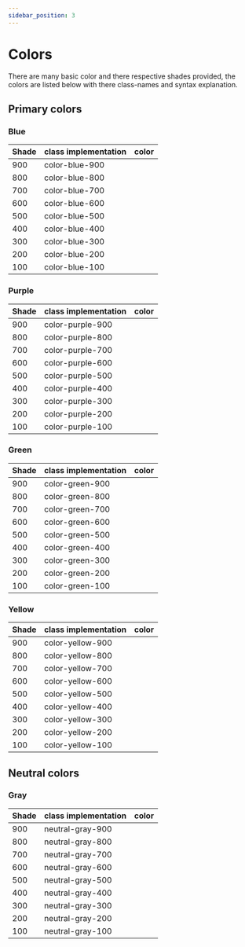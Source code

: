 ```yaml
---
sidebar_position: 3
---
```


# Colors

There are many basic color and there respective shades provided, the colors are listed below with there class-names and syntax explanation.

## Primary colors

### Blue

| Shade | class implementation | color |
|-------|----------------------|-------|
| 900   | color-blue-900       | <div className="color-shade-box bg-color-blue-900"></div> |
| 800   | color-blue-800       | <div className="color-shade-box bg-color-blue-800"></div> |
| 700   | color-blue-700       | <div className="color-shade-box bg-color-blue-700"></div> |
| 600   | color-blue-600       | <div className="color-shade-box bg-color-blue-600"></div> |
| 500   | color-blue-500       | <div className="color-shade-box bg-color-blue-500"></div> |
| 400   | color-blue-400       | <div className="color-shade-box bg-color-blue-400"></div> |
| 300   | color-blue-300       | <div className="color-shade-box bg-color-blue-300"></div> |
| 200   | color-blue-200       | <div className="color-shade-box bg-color-blue-200"></div> |
| 100   | color-blue-100       | <div className="color-shade-box bg-color-blue-100"></div> |

### Purple

| Shade | class implementation | color |
|-------|----------------------|-------|
| 900   | color-purple-900       | <div className="color-shade-box bg-color-purple-900"></div> |
| 800   | color-purple-800       | <div className="color-shade-box bg-color-purple-800"></div> |
| 700   | color-purple-700       | <div className="color-shade-box bg-color-purple-700"></div> |
| 600   | color-purple-600       | <div className="color-shade-box bg-color-purple-600"></div> |
| 500   | color-purple-500       | <div className="color-shade-box bg-color-purple-500"></div> |
| 400   | color-purple-400       | <div className="color-shade-box bg-color-purple-400"></div> |
| 300   | color-purple-300       | <div className="color-shade-box bg-color-purple-300"></div> |
| 200   | color-purple-200       | <div className="color-shade-box bg-color-purple-200"></div> |
| 100   | color-purple-100       | <div className="color-shade-box bg-color-purple-100"></div> |

### Green

| Shade | class implementation | color |
|-------|----------------------|-------|
| 900   | color-green-900       | <div className="color-shade-box bg-color-green-900"></div> |
| 800   | color-green-800       | <div className="color-shade-box bg-color-green-800"></div> |
| 700   | color-green-700       | <div className="color-shade-box bg-color-green-700"></div> |
| 600   | color-green-600       | <div className="color-shade-box bg-color-green-600"></div> |
| 500   | color-green-500       | <div className="color-shade-box bg-color-green-500"></div> |
| 400   | color-green-400       | <div className="color-shade-box bg-color-green-400"></div> |
| 300   | color-green-300       | <div className="color-shade-box bg-color-green-300"></div> |
| 200   | color-green-200       | <div className="color-shade-box bg-color-green-200"></div> |
| 100   | color-green-100       | <div className="color-shade-box bg-color-green-100"></div> |

### Yellow

| Shade | class implementation | color |
|-------|----------------------|-------|
| 900   | color-yellow-900       | <div className="color-shade-box bg-color-yellow-900"></div> |
| 800   | color-yellow-800       | <div className="color-shade-box bg-color-yellow-800"></div> |
| 700   | color-yellow-700       | <div className="color-shade-box bg-color-yellow-700"></div> |
| 600   | color-yellow-600       | <div className="color-shade-box bg-color-yellow-600"></div> |
| 500   | color-yellow-500       | <div className="color-shade-box bg-color-yellow-500"></div> |
| 400   | color-yellow-400       | <div className="color-shade-box bg-color-yellow-400"></div> |
| 300   | color-yellow-300       | <div className="color-shade-box bg-color-yellow-300"></div> |
| 200   | color-yellow-200       | <div className="color-shade-box bg-color-yellow-200"></div> |
| 100   | color-yellow-100       | <div className="color-shade-box bg-color-yellow-100"></div> |

## Neutral colors

### Gray

| Shade | class implementation | color |
|-------|----------------------|-------|
| 900   | neutral-gray-900       | <div className="color-shade-box bg-neutral-gray-900"></div> |
| 800   | neutral-gray-800       | <div className="color-shade-box bg-neutral-gray-800"></div> |
| 700   | neutral-gray-700       | <div className="color-shade-box bg-neutral-gray-700"></div> |
| 600   | neutral-gray-600       | <div className="color-shade-box bg-neutral-gray-600"></div> |
| 500   | neutral-gray-500       | <div className="color-shade-box bg-neutral-gray-500"></div> |
| 400   | neutral-gray-400       | <div className="color-shade-box bg-neutral-gray-400"></div> |
| 300   | neutral-gray-300       | <div className="color-shade-box bg-neutral-gray-300"></div> |
| 200   | neutral-gray-200       | <div className="color-shade-box bg-neutral-gray-200"></div> |
| 100   | neutral-gray-100       | <div className="color-shade-box bg-neutral-gray-100"></div> |

